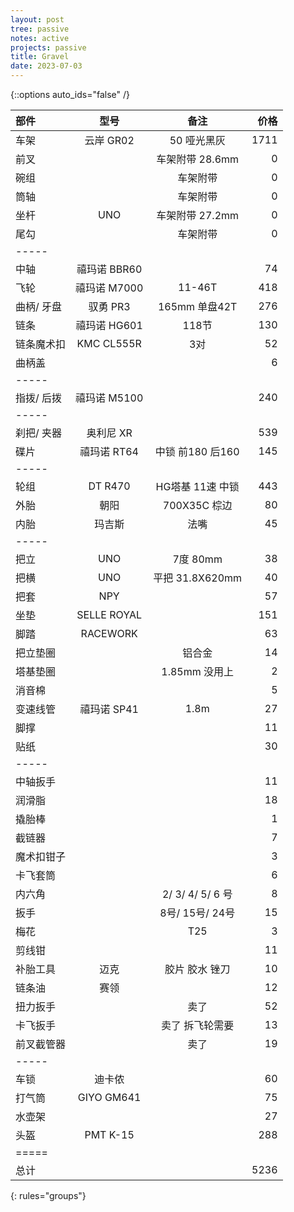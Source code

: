 ```yaml
---
layout: post
tree: passive
notes: active
projects: passive
title: Gravel
date: 2023-07-03
---
```



{::options auto_ids="false" /}


| 部件       | 型号         | 备注             | 价格 |
|:-----------|:------------:|:----------------:|-----:|
| 车架       | 云岸 GR02    | 50 哑光黑灰      | 1711 |
| 前叉       |              | 车架附带 28.6mm  | 0    |
| 碗组       |              | 车架附带         | 0    |
| 筒轴       |              | 车架附带         | 0    |
| 坐杆       | UNO          | 车架附带 27.2mm  | 0    |
| 尾勾       |              | 车架附带         | 0    |
|-----
| 中轴       | 禧玛诺 BBR60 |                  | 74   |
| 飞轮       | 禧玛诺 M7000 | 11-46T           | 418  |
| 曲柄/ 牙盘 | 驭勇 PR3     | 165mm 单盘42T    | 276  |
| 链条       | 禧玛诺 HG601 | 118节            | 130  |
| 链条魔术扣 | KMC CL555R   | 3对              | 52   |
| 曲柄盖     |              |                  | 6    |
|-----
| 指拨/ 后拨 | 禧玛诺 M5100 |                  | 240  |
|-----
| 刹把/ 夹器 | 奥利尼 XR    |                  | 539  |
| 碟片       | 禧玛诺 RT64  | 中锁 前180 后160 | 145  |
|-----
| 轮组       | DT R470      | HG塔基 11速 中锁 | 443  |
| 外胎       | 朝阳         | 700X35C 棕边     | 80   |
| 内胎       | 玛吉斯       | 法嘴             | 45   |
|-----
| 把立       | UNO          | 7度 80mm         | 38   |
| 把横       | UNO          | 平把 31.8X620mm  | 40   |
| 把套       | NPY          |                  | 57   |
| 坐垫       | SELLE ROYAL  |                  | 151  |
| 脚踏       | RACEWORK     |                  | 63   |
| 把立垫圈   |              | 铝合金           | 14   |
| 塔基垫圈   |              | 1.85mm 没用上    | 2    |
| 消音棉     |              |                  | 5    |
| 变速线管   | 禧玛诺 SP41  | 1.8m             | 27   |
| 脚撑       |              |                  | 11   |
| 贴纸       |              |                  | 30   |
|-----
| 中轴扳手   |              |                  | 11   |
| 润滑脂     |              |                  | 18   |
| 撬胎棒     |              |                  | 1    |
| 截链器     |              |                  | 7    |
| 魔术扣钳子 |              |                  | 3    |
| 卡飞套筒   |              |                  | 6    |
| 内六角     |              | 2/ 3/ 4/ 5/ 6 号 | 8    |
| 扳手       |              | 8号/ 15号/ 24号  | 15   |
| 梅花       |              | T25              | 3    |
| 剪线钳     |              |                  | 11   |
| 补胎工具   | 迈克         | 胶片 胶水 锉刀   | 10   |
| 链条油     | 赛领         |                  | 12   |
| 扭力扳手   |              | 卖了             | 52   |
| 卡飞扳手   |              | 卖了 拆飞轮需要  | 13   |
| 前叉截管器 |              | 卖了             | 19   |
|-----
| 车锁       | 迪卡侬       |                  | 60   |
| 打气筒     | GIYO GM641   |                  | 75   |
| 水壶架     |              |                  | 27   |
| 头盔       | PMT K-15     |                  | 288  |
|=====
| 总计       |              |                  | 5236 |
{: rules="groups"}

